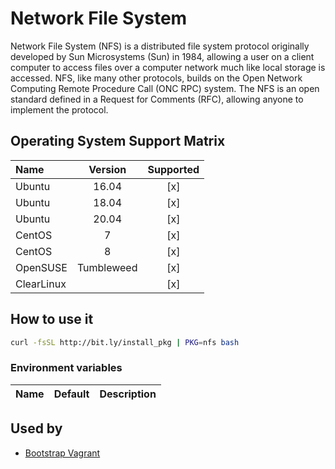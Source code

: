 # Network File System

Network File System (NFS) is a distributed file system protocol
originally developed by Sun Microsystems (Sun) in 1984, allowing a
user on a client computer to access files over a computer network much
like local storage is accessed. NFS, like many other protocols, builds
on the Open Network Computing Remote Procedure Call (ONC RPC) system.
The NFS is an open standard defined in a Request for Comments (RFC),
allowing anyone to implement the protocol.

## Operating System Support Matrix

| Name       | Version    | Supported |
|:-----------|:----------:|:---------:|
| Ubuntu     | 16.04      | [x]       |
| Ubuntu     | 18.04      | [x]       |
| Ubuntu     | 20.04      | [x]       |
| CentOS     | 7          | [x]       |
| CentOS     | 8          | [x]       |
| OpenSUSE   | Tumbleweed | [x]       |
| ClearLinux |            | [x]       |

## How to use it

```bash
curl -fsSL http://bit.ly/install_pkg | PKG=nfs bash
```
### Environment variables

| Name             | Default | Description                                |
|:-----------------|:--------|:-------------------------------------------|

## Used by

- [Bootstrap Vagrant](https://github.com/electrocucaracha/bootstrap-vagrant)
